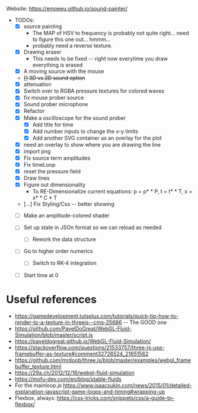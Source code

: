 Website: https://empeeu.github.io/sound-painter/

* TODOs:
    * [x] source painting
        * The MAP of HSV to frequency is probably not quite right... need to figure this one out... hmmm...
        * probably need a reverse texture. 
    * [x] Drawing eraser
        * This needs to be fixed -- right now everytime you draw everything is erased
    * [x] A moving source with the mouse
    * ~~[] 3D vs 2D sound option~~
    * [x] attenuation
    * [x] Switch over to RGBA pressure textures for colored waves
    * [x] fix mouse prober source
    * [x] Sound prober microphone
    * [x] Refactor
    * [x] Make a oscilloscope for the sound prober
       * [x] Add title for time
       * [x] Add number inputs to change the x-y limits
       * [x] Add another SVG container as an overlay for the plot
    * [x] need an overlay to show where you are drawing the line
    * [x] import png
    * [x] Fix source term amplitudes
    * [x] Fix timeLoop    
    * [x] reset the pressure field
    * [x] Draw lines
    * [x] Figure out dimensionality
        * To RE-Dimensionalize current equations: p = p* * P, t = t* * T, x = x* * C * T
    * [...] Fix Styling/Css -- better showing
    * [ ] Make an amplitude-colored shader
    * [ ] Set up state in JSOn format so we can reload as needed
       * [ ] Rework the data structure
    * [ ] Go to higher order numerics
        * [ ] Switch to RK-4 integration
    * [ ] Start time at 0


# Useful references
* https://gamedevelopment.tutsplus.com/tutorials/quick-tip-how-to-render-to-a-texture-in-threejs--cms-25686  -- The GOOD one
* https://github.com/PavelDoGreat/WebGL-Fluid-Simulation/blob/master/script.js
* https://paveldogreat.github.io/WebGL-Fluid-Simulation/
* https://stackoverflow.com/questions/21533757/three-js-use-framebuffer-as-texture#comment32726524_21651562
* https://github.com/mrdoob/three.js/blob/master/examples/webgl_framebuffer_texture.html
* https://29a.ch/2012/12/16/webgl-fluid-simulation
* https://mofu-dev.com/en/blog/stable-fluids
* For the mainloop.js https://www.isaacsukin.com/news/2015/01/detailed-explanation-javascript-game-loops-and-timing#wrapping-up
* Flexbox, always: https://css-tricks.com/snippets/css/a-guide-to-flexbox/